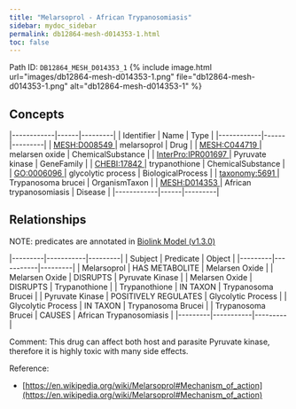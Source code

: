 ```yaml
---
title: "Melarsoprol - African Trypanosomiasis"
sidebar: mydoc_sidebar
permalink: db12864-mesh-d014353-1.html
toc: false 
---
```



Path ID: `DB12864_MESH_D014353_1`
{% include image.html url="images/db12864-mesh-d014353-1.png" file="db12864-mesh-d014353-1.png" alt="db12864-mesh-d014353-1" %}

## Concepts

|------------|------|---------|
| Identifier | Name | Type    |
|------------|------|---------|
| <a href="https://identifiers.org/MESH:D008549">MESH:D008549 </a> | melarsoprol | Drug |
| <a href="https://identifiers.org/MESH:C044719">MESH:C044719 </a> | melarsen oxide | ChemicalSubstance |
| <a href="https://identifiers.org/InterPro:IPR001697">InterPro:IPR001697 </a> | Pyruvate kinase | GeneFamily |
| <a href="https://identifiers.org/CHEBI:17842">CHEBI:17842 </a> | trypanothione | ChemicalSubstance |
| <a href="https://identifiers.org/GO:0006096">GO:0006096 </a> | glycolytic process | BiologicalProcess |
| <a href="https://identifiers.org/taxonomy:5691">taxonomy:5691 </a> | Trypanosoma brucei | OrganismTaxon |
| <a href="https://identifiers.org/MESH:D014353">MESH:D014353 </a> | African trypanosomiasis | Disease |
|------------|------|---------|

## Relationships


NOTE: predicates are annotated in <a href="https://github.com/biolink/biolink-model/releases/tag/v1.3.0">Biolink Model (v1.3.0)</a>

|---------|-----------|---------|
| Subject | Predicate | Object  |
|---------|-----------|---------|
| Melarsoprol | HAS METABOLITE | Melarsen Oxide |
| Melarsen Oxide | DISRUPTS | Pyruvate Kinase |
| Melarsen Oxide | DISRUPTS | Trypanothione |
| Trypanothione | IN TAXON | Trypanosoma Brucei |
| Pyruvate Kinase | POSITIVELY REGULATES | Glycolytic Process |
| Glycolytic Process | IN TAXON | Trypanosoma Brucei |
| Trypanosoma Brucei | CAUSES | African Trypanosomiasis |
|---------|-----------|---------|

Comment: This drug can affect both host and parasite Pyruvate kinase, therefore it is highly toxic with many side effects.

Reference: 
  - [https://en.wikipedia.org/wiki/Melarsoprol#Mechanism_of_action](https://en.wikipedia.org/wiki/Melarsoprol#Mechanism_of_action)
